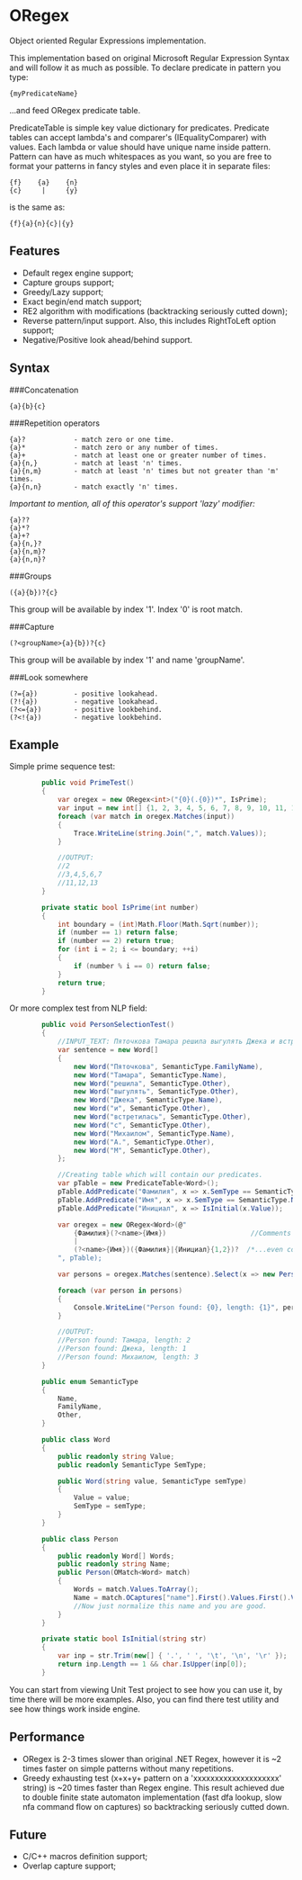 ﻿# ORegex
Object oriented Regular Expressions implementation.

This implementation based on original Microsoft Regular Expression Syntax and will follow it as much as possible.
To declare predicate in pattern you type:

    {myPredicateName}

...and feed ORegex predicate table. 

PredicateTable is simple key value dictionary for predicates.
Predicate tables can accept lambda's and comparer's (IEqualityComparer<T>) with values.
Each lambda or value should have unique name inside pattern. Pattern can have as much whitespaces as you want, so you are free to format your patterns in fancy styles and even place it in separate files:

    {f}    {a}    {n}
    {c}     |     {y}

is the same as:
    
    {f}{a}{n}{c}|{y}


## Features
- Default regex engine support;
- Capture groups support;
- Greedy/Lazy support;
- Exact begin/end match support;
- RE2 algorithm with modifications (backtracking seriously cutted down);
- Reverse pattern/input support. Also, this includes RightToLeft option support;
- Negative/Positive look ahead/behind support.

## Syntax

###Concatenation

    {a}{b}{c}
    
###Repetition operators

    {a}?            - match zero or one time.
    {a}*            - match zero or any number of times.
    {a}+            - match at least one or greater number of times.
    {a}{n,}         - match at least 'n' times.
    {a}{n,m}        - match at least 'n' times but not greater than 'm' times.
    {a}{n,n}        - match exactly 'n' times.
    
*Important to mention, all of this operator's support 'lazy' modifier:*

    {a}??
    {a}*?
    {a}+?
    {a}{n,}?
    {a}{n,m}?
    {a}{n,n}?
    
###Groups

    ({a}{b})?{c}

This group will be available by index '1'. Index '0' is root match.

###Capture

    (?<groupName>{a}{b})?{c}
    
This group will be available by index '1' and name 'groupName'.

###Look somewhere

    (?={a})         - positive lookahead.
    (?!{a})         - negative lookahead.
    (?<={a})        - positive lookbehind.
    (?<!{a})        - negative lookbehind.


## Example

Simple prime sequence test:
```cs
        public void PrimeTest()
        {
            var oregex = new ORegex<int>("{0}(.{0})*", IsPrime);
            var input = new int[] {1, 2, 3, 4, 5, 6, 7, 8, 9, 10, 11, 12, 13};
            foreach (var match in oregex.Matches(input))
            {
                Trace.WriteLine(string.Join(",", match.Values));
            }

            //OUTPUT:
            //2
            //3,4,5,6,7
            //11,12,13
        }

        private static bool IsPrime(int number)
        {
            int boundary = (int)Math.Floor(Math.Sqrt(number));
            if (number == 1) return false;
            if (number == 2) return true;
            for (int i = 2; i <= boundary; ++i)
            {
                if (number % i == 0) return false;
            }
            return true;
        }
```    
Or more complex test from NLP field:
```cs
        public void PersonSelectionTest()
        {
            //INPUT_TEXT: Пяточкова Тамара решила выгулять Джека и встретилась с Михаилом А.М.
            var sentence = new Word[]
            {
                new Word("Пяточкова", SemanticType.FamilyName),
                new Word("Тамара", SemanticType.Name),
                new Word("решила", SemanticType.Other),
                new Word("выгулять", SemanticType.Other),
                new Word("Джека", SemanticType.Name),
                new Word("и", SemanticType.Other),
                new Word("встретилась", SemanticType.Other),
                new Word("с", SemanticType.Other),
                new Word("Михаилом", SemanticType.Name),
                new Word("А.", SemanticType.Other),
                new Word("М", SemanticType.Other),
            };

            //Creating table which will contain our predicates.
            var pTable = new PredicateTable<Word>();
            pTable.AddPredicate("Фамилия", x => x.SemType == SemanticType.FamilyName);  //Check if word is FamilyName.
            pTable.AddPredicate("Имя", x => x.SemType == SemanticType.Name);            //Check if word is simple Name.
            pTable.AddPredicate("Инициал", x => IsInitial(x.Value));                    //Complex check if Value is Inital character.

            var oregex = new ORegex<Word>(@"
                {Фамилия}(?<name>{Имя})                     //Comments can be written inside pattern...
                |
                (?<name>{Имя})({Фамилия}|{Инициал}{1,2})?  /*...even complex ones.*/
            ", pTable);

            var persons = oregex.Matches(sentence).Select(x => new Person(x)).ToArray();

            foreach (var person in persons)
            {
                Console.WriteLine("Person found: {0}, length: {1}", person.Name, person.Words.Length);
            }

            //OUTPUT:
            //Person found: Тамара, length: 2
            //Person found: Джека, length: 1
            //Person found: Михаилом, length: 3
        }

        public enum SemanticType
        {
            Name,
            FamilyName,
            Other,
        }

        public class Word
        {
            public readonly string Value;
            public readonly SemanticType SemType;

            public Word(string value, SemanticType semType)
            {
                Value = value;
                SemType = semType;
            }
        }

        public class Person
        {
            public readonly Word[] Words;
            public readonly string Name;
            public Person(OMatch<Word> match)
            {
                Words = match.Values.ToArray();
                Name = match.OCaptures["name"].First().Values.First().Value;
                //Now just normalize this name and you are good.
            }
        }

        private static bool IsInitial(string str)
        {
            var inp = str.Trim(new[] { '.', ' ', '\t', '\n', '\r' });
            return inp.Length == 1 && char.IsUpper(inp[0]);
        }
```

You can start from viewing Unit Test project to see how you can use it, by time there will be more examples. 
Also, you can find there test utility and see how things work inside engine.

## Performance
- ORegex is 2-3 times slower than original .NET Regex, however it is ~2 times faster on simple patterns without many repetitions.
- Greedy exhausting test (x+x+y+ pattern on a 'xxxxxxxxxxxxxxxxxxxx' string) is ~20 times faster than Regex engine. This result achieved due to double finite state automaton implementation (fast dfa lookup, slow nfa command flow on captures) so backtracking seriously cutted down.

## Future
- C/C++ macros definition support;
- Overlap capture support;
